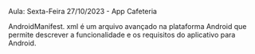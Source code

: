Aula: Sexta-Feira 27/10/2023 - App Cafeteria

AndroidManifest. xml é um arquivo avançado na plataforma Android que permite descrever a funcionalidade e os requisitos do aplicativo para Android.
